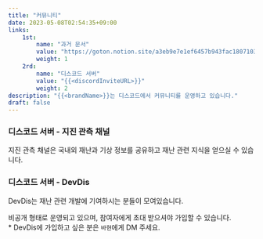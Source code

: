 ```yaml
---
title: "커뮤니티"
date: 2023-05-08T02:54:35+09:00
links:
    1st:
        name: "과거 문서"
        value: "https://goton.notion.site/a3eb9e7e1ef6457b943fac1807103e97"
        weight: 1
    2rd:
        name: "디스코드 서버"
        value: "{{<discordInviteURL>}}"
        weight: 2
description: "{{<brandName>}}는 디스코드에서 커뮤니티를 운영하고 있습니다."
draft: false
---
```


### 디스코드 서버 - 지진 관측 채널

지진 관측 채널은 국내외 재난과 기상 정보를 공유하고 재난 관련 지식을 얻으실 수 있습니다.

### 디스코드 서버 - DevDis

DevDis는 재난 관련 개발에 기여하시는 분들이 모여있습니다.

비공개 형태로 운영되고 있으며, 참여자에게 초대 받으셔야 가입할 수 있습니다.    
\* DevDis에 가입하고 싶은 분은 `바현`에게 DM 주세요.
